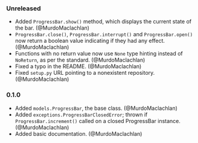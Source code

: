 ### Unreleased

- Added `ProgressBar.show()` method, which displays the current state of the bar. (@MurdoMaclachlan)
- `ProgressBar.close()`, `ProgressBar.interrupt()` and `ProgressBar.open()` now return a boolean value indicating if they had any effect. (@MurdoMaclachlan)
- Functions with no return value now use `None` type hinting instead of `NoReturn`, as per the standard. (@MurdoMaclachlan)
- Fixed a typo in the README. (@MurdoMaclachlan)
- Fixed `setup.py` URL pointing to a nonexistent repository. (@MurdoMaclachlan)

### 0.1.0

- Added `models.ProgressBar`, the base class. (@MurdoMaclachlan)
- Added `exceptions.ProgressBarClosedError`; thrown if `ProgressBar.increment()` called on a closed ProgressBar instance. (@MurdoMaclachlan)
- Added basic documentation. (@MurdoMaclachlan)